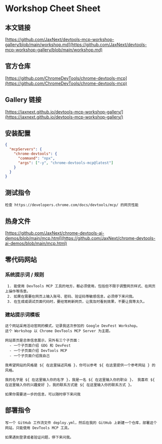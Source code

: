 # Workshop Cheet Sheet

## 本文链接

[https://github.com/JaxNext/devtools-mcp-workshop-gallery/blob/main/workshop.md](https://github.com/JaxNext/devtools-mcp-workshop-gallery/blob/main/workshop.md)

## 官方仓库

[https://github.com/ChromeDevTools/chrome-devtools-mcp](https://github.com/ChromeDevTools/chrome-devtools-mcp)

## Gallery 链接

[https://jaxnext.github.io/devtools-mcp-workshop-gallery/](https://jaxnext.github.io/devtools-mcp-workshop-gallery/)

## 安装配置

```json
{
  "mcpServers": {
    "chrome-devtools": {
      "command": "npx",
      "args": ["-y", "chrome-devtools-mcp@latest"]
    }
  }
}
```

## 测试指令

```
检查 https://developers.chrome.com/docs/devtools/mcp/ 的网页性能
```

## 热身文件

[https://github.com/JaxNext/chrome-devtools-ai-demos/blob/main/mcp.html](https://github.com/JaxNext/chrome-devtools-ai-demos/blob/main/mcp.html)

## 零代码网站

### 系统提示词 / 规则

```
 1. 能使用 DevTools MCP 工具的地方，都必须使用，包括但不限于调整网页样式、在网页上操作等场景。
 2. 如果在需要在网页上输入账号、密码、验证码等敏感信息，必须停下来问我。
 3. 在生成或调试页面代码时，要经常刷新网页，让我及时看到效果，不要让我等太久。
```

### 建站提示词模板

```
这个网站采用活动官网的模式，记录我这次参加的 Google DevFest Workshop。
这个 Workshop 以 Chrome DevTools MCP Server 为主题。

网站首页是总体信息展示，另外有三个子页面：
  - 一个子页面介绍 GDG 和 DevFest
  - 一个子页面介绍 DevTools MCP
  - 一个子页面介绍我自己

我希望网站的风格是 ${ 在这里描述风格 }，你可以参考 ${ 在这里提供一个参考网站 } 的风格。

我的名字是 ${ 在这里输入你的名字 }，我是一名 ${ 在这里输入你的职业 }， 我喜欢 ${ 在这里输入你的兴趣爱好 }，我的联系方式是 ${ 在这里输入你的联系方式 }。

如果你需要进一步的信息，可以随时停下来问我
```

## 部署指令

```
写一个 GitHub 工作流文件 deploy.yml，然后在我的 GitHub 上新建一个仓库，部署这个网站，只能使用 DevTools MCP 工具。

如果遇到登录或者验证问题，停下来问我。
```